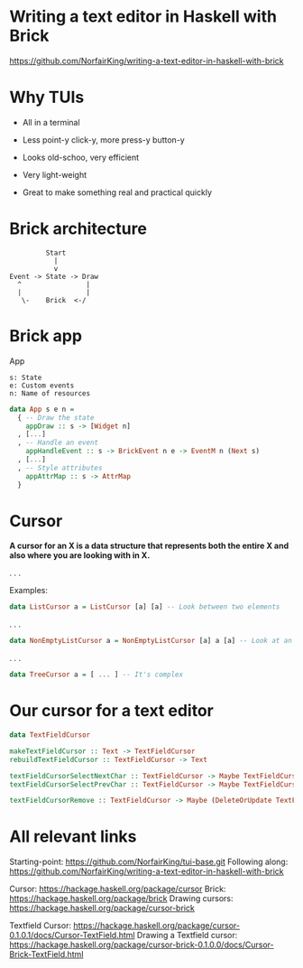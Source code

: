 # Writing a text editor in Haskell with Brick

https://github.com/NorfairKing/writing-a-text-editor-in-haskell-with-brick

# Why TUIs

- All in a terminal
- Less point-y click-y, more press-y button-y
- Looks old-schoo, very efficient
- Very light-weight

- Great to make something real and practical quickly


# Brick architecture

```
         Start
           |
           v
Event -> State -> Draw
  ^                |
  |                |
   \-    Brick  <-/
```


# Brick app

App

```
s: State
e: Custom events
n: Name of resources
```

``` haskell
data App s e n =
  { -- Draw the state
    appDraw :: s -> [Widget n]
  , [...]
  , -- Handle an event
    appHandleEvent :: s -> BrickEvent n e -> EventM n (Next s)
  , [...]
  , -- Style attributes
    appAttrMap :: s -> AttrMap
  }
```

# Cursor

**A cursor for an X is a data structure that represents both the entire X and also where you are looking with in X.**

. . .

Examples:

``` haskell
data ListCursor a = ListCursor [a] [a] -- Look between two elements
```

. . .

``` haskell
data NonEmptyListCursor a = NonEmptyListCursor [a] a [a] -- Look at an element
```

. . .

``` haskell
data TreeCursor a = [ ... ] -- It's complex
```


# Our cursor for a text editor

``` haskell
data TextFieldCursor
```

``` haskell
makeTextFieldCursor :: Text -> TextFieldCursor
rebuildTextFieldCursor :: TextFieldCursor -> Text

textFieldCursorSelectNextChar :: TextFieldCursor -> Maybe TextFieldCursor
textFieldCursorSelectPrevChar :: TextFieldCursor -> Maybe TextFieldCursor

textFieldCursorRemove :: TextFieldCursor -> Maybe (DeleteOrUpdate TextFieldCursor) 
```


# All relevant links

Starting-point: https://github.com/NorfairKing/tui-base.git
Following along: https://github.com/NorfairKing/writing-a-text-editor-in-haskell-with-brick

Cursor: https://hackage.haskell.org/package/cursor
Brick: https://hackage.haskell.org/package/brick
Drawing cursors: https://hackage.haskell.org/package/cursor-brick

Textfield Cursor: https://hackage.haskell.org/package/cursor-0.1.0.1/docs/Cursor-TextField.html
Drawing a Textfield cursor: https://hackage.haskell.org/package/cursor-brick-0.1.0.0/docs/Cursor-Brick-TextField.html

